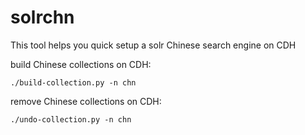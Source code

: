 solrchn
=======

This tool helps you quick setup a solr Chinese search engine on CDH

build Chinese collections on CDH:

    ./build-collection.py -n chn

remove Chinese collections on CDH:

    ./undo-collection.py -n chn
